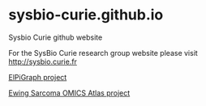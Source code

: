 # sysbio-curie.github.io
Sysbio Curie github website

For the SysBio Curie research group website please visit <a href="http://sysbio.curie.fr">http://sysbio.curie.fr</a>

[ElPiGraph project](elpigraph/index.html)

[Ewing Sarcoma OMICS Atlas project](EwSOmicsAtlas/index.html)

